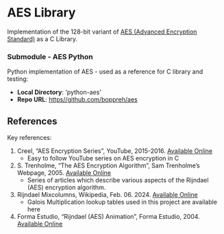 # AES Library
Implementation of the 128-bit variant of [AES (Advanced Encryption Standard)](https://en.wikipedia.org/wiki/Advanced_Encryption_Standard) as a C Library.

### Submodule - AES Python
Python implementation of AES - used as a reference for C library and testing:
+ **Local Directory**: 'python-aes'
+ **Repo URL**: [https//github.com/boppreh/aes](https://github.com/boppreh/aes)

## References
Key references:
1. Creel, “AES Encryption Series”, YouTube, 2015-2016. [Available Online](https://www.youtube.com/playlist?list=PLKK11LigqitiRH57AbtyJyzsfbNfA8nb-)
    - Easy to follow YouTube series on AES encryption in C
2. S. Trenholme, “The AES Encryption Algorithm”, Sam Trenholme’s Webpage, 2005. [Available Online](https://www.samiam.org/rijndael.html)
    - Series of articles which describe various aspects of the Rijndael (AES) encryption algorithm.
3. Rijndael Mixcolumns, Wikipedia, Feb. 06. 2024. [Available Online]( https://en.wikipedia.org/wiki/Rijndael_MixColumns)
    - Galois Multiplication lookup tables used in this project are available here
4. Forma Estudio, “Rijndael (AES) Animation”, Forma Estudio, 2004. [Available Online](https://formaestudio.com/portfolio/aes-animation/)